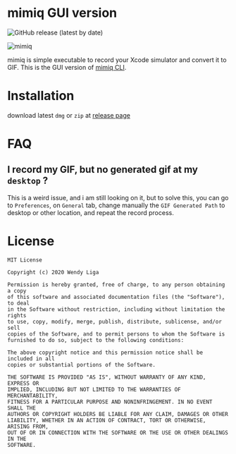 # mimiq GUI version
![GitHub release (latest by date)](https://img.shields.io/github/v/release/wendyliga/mimiq-gui)

![mimiq](https://user-images.githubusercontent.com/16457495/79256286-f1d80a00-7eb1-11ea-88db-58d870e663d5.jpg)

mimiq is simple executable to record your Xcode simulator and convert it to GIF.
This is the GUI version of [mimiq CLI](https://github.com/wendyliga/mimiq).

# Installation

download latest `dmg` or `zip` at [release page](https://github.com/wendyliga/mimiq-gui/releases)

# FAQ

## I record my GIF, but no generated gif at my `desktop` ?
This is a weird issue, and i am still looking on it, but to solve this, you can go to `Preferences`, on `General` tab, change manually the `GIF Generated Path` to desktop or other location, and repeat the record process.

# License
```
MIT License

Copyright (c) 2020 Wendy Liga

Permission is hereby granted, free of charge, to any person obtaining a copy
of this software and associated documentation files (the "Software"), to deal
in the Software without restriction, including without limitation the rights
to use, copy, modify, merge, publish, distribute, sublicense, and/or sell
copies of the Software, and to permit persons to whom the Software is
furnished to do so, subject to the following conditions:

The above copyright notice and this permission notice shall be included in all
copies or substantial portions of the Software.

THE SOFTWARE IS PROVIDED "AS IS", WITHOUT WARRANTY OF ANY KIND, EXPRESS OR
IMPLIED, INCLUDING BUT NOT LIMITED TO THE WARRANTIES OF MERCHANTABILITY,
FITNESS FOR A PARTICULAR PURPOSE AND NONINFRINGEMENT. IN NO EVENT SHALL THE
AUTHORS OR COPYRIGHT HOLDERS BE LIABLE FOR ANY CLAIM, DAMAGES OR OTHER
LIABILITY, WHETHER IN AN ACTION OF CONTRACT, TORT OR OTHERWISE, ARISING FROM,
OUT OF OR IN CONNECTION WITH THE SOFTWARE OR THE USE OR OTHER DEALINGS IN THE
SOFTWARE.
```
